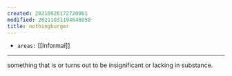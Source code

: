 ```yaml
---
created: 20210926172720061
modified: 20211031194648058
title: nothingburger
---
```


- `areas:` [[Informal]]

---

something that is or turns out to be insignificant or lacking in substance.
